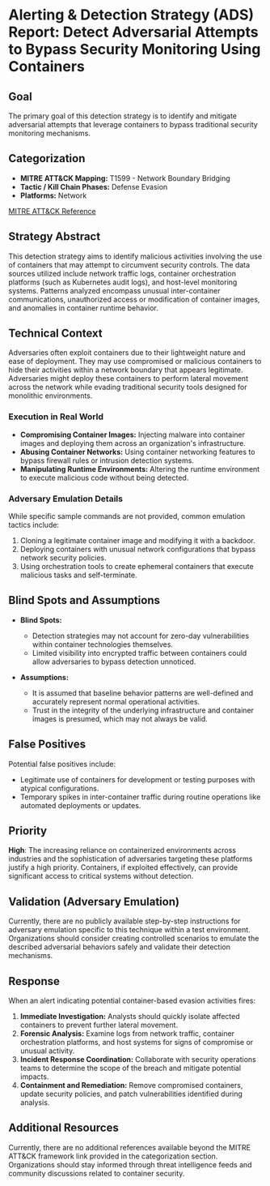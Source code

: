 # Alerting & Detection Strategy (ADS) Report: Detect Adversarial Attempts to Bypass Security Monitoring Using Containers

## Goal
The primary goal of this detection strategy is to identify and mitigate adversarial attempts that leverage containers to bypass traditional security monitoring mechanisms.

## Categorization
- **MITRE ATT&CK Mapping:** T1599 - Network Boundary Bridging
- **Tactic / Kill Chain Phases:** Defense Evasion
- **Platforms:** Network

[MITRE ATT&CK Reference](https://attack.mitre.org/techniques/T1599)

## Strategy Abstract
This detection strategy aims to identify malicious activities involving the use of containers that may attempt to circumvent security controls. The data sources utilized include network traffic logs, container orchestration platforms (such as Kubernetes audit logs), and host-level monitoring systems. Patterns analyzed encompass unusual inter-container communications, unauthorized access or modification of container images, and anomalies in container runtime behavior.

## Technical Context
Adversaries often exploit containers due to their lightweight nature and ease of deployment. They may use compromised or malicious containers to hide their activities within a network boundary that appears legitimate. Adversaries might deploy these containers to perform lateral movement across the network while evading traditional security tools designed for monolithic environments.

### Execution in Real World
- **Compromising Container Images:** Injecting malware into container images and deploying them across an organization's infrastructure.
- **Abusing Container Networks:** Using container networking features to bypass firewall rules or intrusion detection systems.
- **Manipulating Runtime Environments:** Altering the runtime environment to execute malicious code without being detected.

### Adversary Emulation Details
While specific sample commands are not provided, common emulation tactics include:
1. Cloning a legitimate container image and modifying it with a backdoor.
2. Deploying containers with unusual network configurations that bypass network security policies.
3. Using orchestration tools to create ephemeral containers that execute malicious tasks and self-terminate.

## Blind Spots and Assumptions
- **Blind Spots:**
  - Detection strategies may not account for zero-day vulnerabilities within container technologies themselves.
  - Limited visibility into encrypted traffic between containers could allow adversaries to bypass detection unnoticed.

- **Assumptions:**
  - It is assumed that baseline behavior patterns are well-defined and accurately represent normal operational activities.
  - Trust in the integrity of the underlying infrastructure and container images is presumed, which may not always be valid.

## False Positives
Potential false positives include:
- Legitimate use of containers for development or testing purposes with atypical configurations.
- Temporary spikes in inter-container traffic during routine operations like automated deployments or updates.

## Priority
**High**: The increasing reliance on containerized environments across industries and the sophistication of adversaries targeting these platforms justify a high priority. Containers, if exploited effectively, can provide significant access to critical systems without detection.

## Validation (Adversary Emulation)
Currently, there are no publicly available step-by-step instructions for adversary emulation specific to this technique within a test environment. Organizations should consider creating controlled scenarios to emulate the described adversarial behaviors safely and validate their detection mechanisms.

## Response
When an alert indicating potential container-based evasion activities fires:
1. **Immediate Investigation:** Analysts should quickly isolate affected containers to prevent further lateral movement.
2. **Forensic Analysis:** Examine logs from network traffic, container orchestration platforms, and host systems for signs of compromise or unusual activity.
3. **Incident Response Coordination:** Collaborate with security operations teams to determine the scope of the breach and mitigate potential impacts.
4. **Containment and Remediation:** Remove compromised containers, update security policies, and patch vulnerabilities identified during analysis.

## Additional Resources
Currently, there are no additional references available beyond the MITRE ATT&CK framework link provided in the categorization section. Organizations should stay informed through threat intelligence feeds and community discussions related to container security.